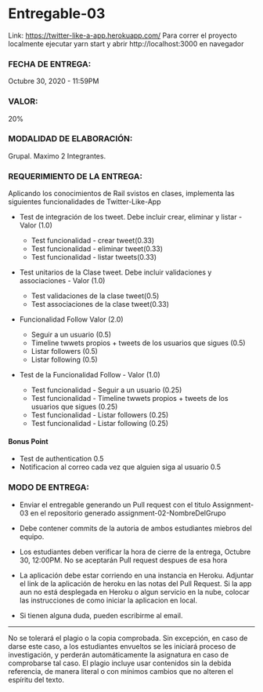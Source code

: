 # Entregable-03
Link: https://twitter-like-a-app.herokuapp.com/
Para correr el proyecto localmente ejecutar yarn start y abrir http://localhost:3000 en navegador
### FECHA  DE  ENTREGA: 

Octubre 30, 2020 - 11:59PM

### VALOR: 
20%

### MODALIDAD DE ELABORACIÓN: 

Grupal. Maximo 2 Integrantes.

### REQUERIMIENTO DE LA ENTREGA:  

Aplicando los conocimientos de Rail svistos en clases, implementa las siguientes funcionalidades de Twitter-Like-App

- Test de integración de los tweet. Debe incluir crear, eliminar y listar - Valor (1.0)
    - Test funcionalidad - crear tweet(0.33)
    - Test funcionalidad - eliminar tweet(0.33)
    - Test funcionalidad - listar tweets(0.33)

- Test unitarios de la Clase tweet. Debe incluir validaciones y associaciones - Valor (1.0)
    - Test validaciones de la clase tweet(0.5)
    - Test associaciones de la clase tweet(0.33)

- Funcionalidad Follow Valor (2.0)
    - Seguir a un usuario (0.5)
    - Timeline twwets propios + tweets de los usuarios que sigues (0.5)
    - Listar followers (0.5)
    - Listar following (0.5)

- Test de la Funcionalidad Follow - Valor (1.0)
    - Test funcionalidad - Seguir a un usuario (0.25)
    - Test funcionalidad - Timeline twwets propios + tweets de los usuarios que sigues (0.25)
    - Test funcionalidad - Listar followers (0.25)
    - Test funcionalidad - Listar following (0.25)


#### Bonus Point

- Test de authentication 0.5
- Notificacion al correo cada vez que alguien siga al usuario 0.5


### MODO DE ENTREGA:  

- Enviar el entregable generando un Pull request con el titulo Assignment-03 en el repositorio generado assignment-02-NombreDelGrupo

- Debe contener commits de la autoria de ambos estudiantes miebros del equipo.

- Los estudiantes deben verificar la hora de cierre de la entrega, Octubre 30, 12:00PM. No se aceptarán Pull request despues de esa hora

- La aplicación debe estar corriendo en una instancia en Heroku. Adjuntar el link de la aplicación de heroku en las notas del Pull Request. Si la app aun no está desplegada en Heroku o algun servicio en la nube, colocar las instrucciones de como iniciar la aplicacion en local.

- Si tienen alguna duda, pueden escribirme al email.

----

No se tolerará el plagio o la copia comprobada. Sin excepción, en caso de darse este caso, a los estudiantes envueltos se les iniciará proceso de investigación, y perderán automáticamente la asignatura en caso de comprobarse tal caso. El plagio incluye usar contenidos sin la debida referencia, de manera literal o con mínimos cambios que no alteren el espíritu del texto.